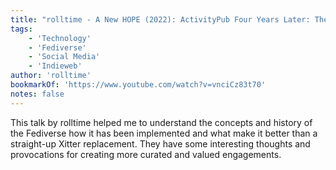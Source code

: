 ```yaml
---
title: "rolltime - A New HOPE (2022): ActivityPub Four Years Later: The Good, the Bad, and the Fedi"
tags:
    - 'Technology'
    - 'Fediverse'
    - 'Social Media'
    - 'Indieweb'
author: 'rolltime'
bookmarkOf: 'https://www.youtube.com/watch?v=vnciCz83t70'
notes: false
---
```


This talk by rolltime helped me to understand the concepts and history of the Fediverse how it has been implemented and what make it better than a straight-up Xitter replacement. They have some interesting thoughts and provocations for creating more curated and valued engagements.